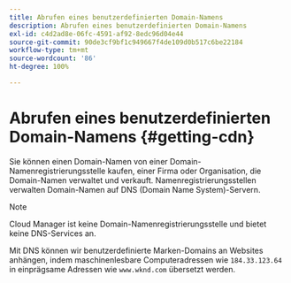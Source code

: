 ```yaml
---
title: Abrufen eines benutzerdefinierten Domain-Namens
description: Abrufen eines benutzerdefinierten Domain-Namens
exl-id: c4d2ad8e-06fc-4591-af92-8edc96d04e44
source-git-commit: 90de3cf9bf1c949667f4de109d0b517c6be22184
workflow-type: tm+mt
source-wordcount: '86'
ht-degree: 100%

---
```


# Abrufen eines benutzerdefinierten Domain-Namens {#getting-cdn}

Sie können einen Domain-Namen von einer Domain-Namenregistrierungsstelle kaufen, einer Firma oder Organisation, die Domain-Namen verwaltet und verkauft. Namenregistrierungsstellen verwalten Domain-Namen auf DNS (Domain Name System)-Servern.

>[!NOTE]
>Cloud Manager ist keine Domain-Namenregistrierungsstelle und bietet keine DNS-Services an.

Mit DNS können wir benutzerdefinierte Marken-Domains an Websites anhängen, indem maschinenlesbare Computeradressen wie `184.33.123.64` in einprägsame Adressen wie `www.wknd.com` übersetzt werden.
